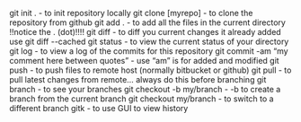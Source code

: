 git init . - to init repository locally
git clone [myrepo] - to clone the repository from github
git  add .  - to add all the files in the current directory !!notice the . (dot)!!!!
git diff - to diff you current changes it already added use git diff --cached
git status - to view the current status of your directory
git log - to view a log of the commits for this repository
git commit -am “my comment here between quotes” - use “am” is for added and modified
git push - to push files to remote host (normally bitbucket or github)
git pull - to pull latest changes from remote… always do this before branching
git branch - to see your branches
git checkout -b my/branch - -b to create a branch from the current branch
git checkout my/branch - to switch to a different branch
gitk  - to use GUI to view history